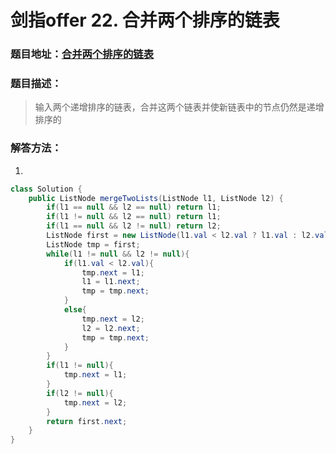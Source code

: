 # 剑指offer 22. 合并两个排序的链表

### 题目地址：[合并两个排序的链表](https://leetcode-cn.com/problems/he-bing-liang-ge-pai-xu-de-lian-biao-lcof/)



### 题目描述：

>输入两个递增排序的链表，合并这两个链表并使新链表中的节点仍然是递增排序的



### 解答方法：

1. 

```java
class Solution {
    public ListNode mergeTwoLists(ListNode l1, ListNode l2) {
        if(l1 == null && l2 == null) return l1;
        if(l1 != null && l2 == null) return l1;
        if(l1 == null && l2 != null) return l2;
        ListNode first = new ListNode(l1.val < l2.val ? l1.val : l2.val);
        ListNode tmp = first;
        while(l1 != null && l2 != null){
            if(l1.val < l2.val){
                tmp.next = l1;
                l1 = l1.next;
                tmp = tmp.next;
            }
            else{
                tmp.next = l2;
                l2 = l2.next;
                tmp = tmp.next;
            }
        }
        if(l1 != null){
            tmp.next = l1;
        }
        if(l2 != null){
            tmp.next = l2;
        }
        return first.next;
    }
}
```